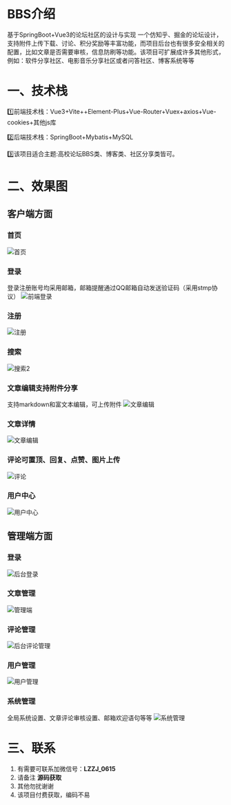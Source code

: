 # BBS介绍
基于SpringBoot+Vue3的论坛社区的设计与实现
一个仿知乎、掘金的论坛设计，支持附件上传下载、讨论、积分奖励等丰富功能，而项目后台也有很多安全相关的配置，比如文章是否需要审核，信息防刷等功能。该项目可扩展成许多其他形式，例如：软件分享社区、电影音乐分享社区或者问答社区、博客系统等等

# 一、技术栈
1️⃣前端技术栈：Vue3+Vite++Element-Plus+Vue-Router+Vuex+axios+Vue-cookies+其他js库

2️⃣后端技术栈：SpringBoot+Mybatis+MySQL

3️⃣该项目适合主题:高校论坛BBS类、博客类、社区分享类皆可。

# 二、效果图
## 客户端方面
### 首页
![首页](https://github.com/1310137872/BBS/assets/122133977/d7e9c26c-850f-48d7-b3ab-fa9bb58aa573)

### 登录
登录注册账号均采用邮箱，邮箱提醒通过QQ邮箱自动发送验证码（采用stmp协议）
![前端登录](https://github.com/1310137872/BBS/assets/122133977/33f8df74-485a-414c-9891-fe8ba221eef0)

### 注册
![注册](https://github.com/1310137872/BBS/assets/122133977/e52a52a8-e50d-4c03-be31-f8ac85e583af)

### 搜索
![搜索2](https://github.com/1310137872/BBS/assets/122133977/8112bf2a-aa5f-4aa5-b95b-c9dfa6e3906c)


### 文章编辑支持附件分享
支持markdown和富文本编辑，可上传附件
![文章编辑](https://github.com/1310137872/BBS/assets/122133977/50953a3e-4327-4743-b064-da4c1c14080c)

### 文章详情
![文章编辑](https://github.com/1310137872/BBS/assets/122133977/24970c34-3efd-4d6f-ba74-a96e2c5dbb1f)

### 评论可置顶、回复、点赞、图片上传
![评论](https://github.com/1310137872/BBS/assets/122133977/53c0a4c8-e118-4d03-b32f-17ffd104fff7)

### 用户中心
![用户中心](https://github.com/1310137872/BBS/assets/122133977/06f372fa-94c0-47d3-9bca-f3414fd916ce)

## 管理端方面
### 登录
![后台登录](https://github.com/1310137872/BBS/assets/122133977/02de9643-31f9-47af-9264-4876aed894a5)

### 文章管理
![管理端](https://github.com/1310137872/BBS/assets/122133977/4235ae48-1a2e-4d0b-93eb-53c797aee62f)

### 评论管理
![后台评论管理](https://github.com/1310137872/BBS/assets/122133977/bd90f0dd-1519-4f12-8760-862a5f52085b)

### 用户管理
![用户管理](https://github.com/1310137872/BBS/assets/122133977/f8cf868a-1c8e-4b43-935e-be33215a6e39)

### 系统管理
全局系统设置、文章评论审核设置、邮箱欢迎语句等等
![系统管理](https://github.com/1310137872/BBS/assets/122133977/2fe209a7-49bc-44bc-b550-d65670b8e94a)

# 三、联系
1. 有需要可联系加微信号：**LZZJ_0615**
2. 请备注 **源码获取**
3. 其他勿扰谢谢
4. 该项目付费获取，编码不易



